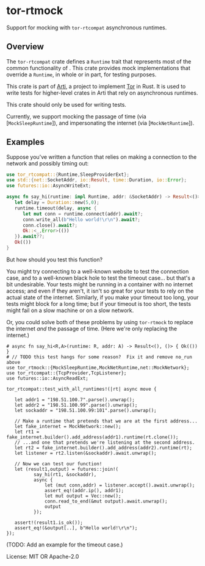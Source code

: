 # tor-rtmock

Support for mocking with `tor-rtcompat` asynchronous runtimes.

## Overview

The `tor-rtcompat` crate defines a `Runtime` trait that represents
most of the common functionality of .  This crate provides mock
implementations that override a `Runtime`, in whole or in part,
for testing purposes.

This crate is part of
[Arti](https://gitlab.torproject.org/tpo/core/arti/), a project to
implement [Tor](https://www.torproject.org/) in Rust.
It is used to write tests for higher-level
crates in Arti that rely on asynchronous runtimes.

This crate should only be used for writing tests.

Currently, we support mocking the passage of time (via
[`MockSleepRuntime`]), and impersonating the internet (via
[`MockNetRuntime`]).

## Examples

Suppose you've written a function that relies on making a
connection to the network and possibly timing out:

```rust
use tor_rtcompat::{Runtime,SleepProviderExt};
use std::{net::SocketAddr, io::Result, time::Duration, io::Error};
use futures::io::AsyncWriteExt;

async fn say_hi(runtime: impl Runtime, addr: &SocketAddr) -> Result<()> {
   let delay = Duration::new(5,0);
   runtime.timeout(delay, async {
      let mut conn = runtime.connect(addr).await?;
      conn.write_all(b"Hello world!\r\n").await?;
      conn.close().await?;
      Ok::<_,Error>(())
   }).await??;
   Ok(())
}
```

But how should you test this function?

You might try connecting to a well-known website to test the
connection case, and to a well-known black hole to test the
timeout case... but that's a bit undesirable.  Your tests might be
running in a container with no internet access; and even if they
aren't, it isn't so great for your tests to rely on the actual
state of the internet.  Similarly, if you make your timeout too long,
your tests might block for a long time; but if your timeout is too short,
the tests might fail on a slow machine or on a slow network.

Or, you could solve both of these problems by using `tor-rtmock`
to replace the internet _and_ the passage of time.  (Here we're only
replacing the internet.)

```rust,no_run
# async fn say_hi<R,A>(runtime: R, addr: A) -> Result<(), ()> { Ok(()) }
# // TODO this test hangs for some reason?  Fix it and remove no_run above
use tor_rtmock::{MockSleepRuntime,MockNetRuntime,net::MockNetwork};
use tor_rtcompat::{TcpProvider,TcpListener};
use futures::io::AsyncReadExt;

tor_rtcompat::test_with_all_runtimes!(|rt| async move {

   let addr1 = "198.51.100.7".parse().unwrap();
   let addr2 = "198.51.100.99".parse().unwrap();
   let sockaddr = "198.51.100.99:101".parse().unwrap();

   // Make a runtime that pretends that we are at the first address...
   let fake_internet = MockNetwork::new();
   let rt1 = fake_internet.builder().add_address(addr1).runtime(rt.clone());
   // ...and one that pretends we're listening at the second address.
   let rt2 = fake_internet.builder().add_address(addr2).runtime(rt);
   let listener = rt2.listen(&sockaddr).await.unwrap();

   // Now we can test our function!
   let (result1,output) = futures::join!(
          say_hi(rt1, &sockaddr),
          async {
              let (mut conn,addr) = listener.accept().await.unwrap();
              assert_eq!(addr.ip(), addr1);
              let mut output = Vec::new();
              conn.read_to_end(&mut output).await.unwrap();
              output
          });

   assert!(result1.is_ok());
   assert_eq!(&output[..], b"Hello world!\r\n");
});
```

(TODO: Add an example for the timeout case.)

License: MIT OR Apache-2.0

